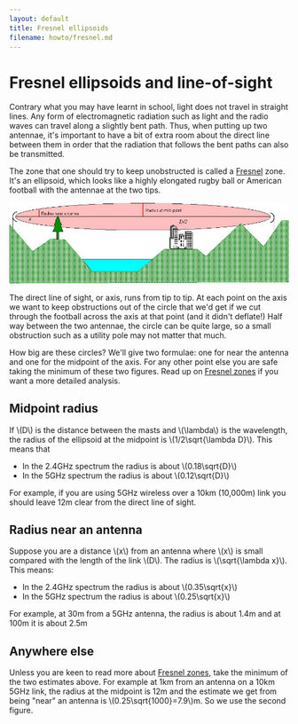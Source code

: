 ```yaml
---
layout: default
title: Fresnel ellipsoids
filename: howto/fresnel.md
---
```

Fresnel ellipsoids and line-of-sight
====================================
Contrary what you may have learnt in school, light does not travel in
straight lines. Any form of electromagnetic radiation such as light
and the radio waves can travel along a slightly bent path. Thus, when
putting up two antennae, it's important to have a bit of extra room about the direct line between them in order that the radiation that follows the
bent paths can also be transmitted.

The zone that one should try to keep unobstructed is called a [Fresnel]
zone. It's an ellipsoid, which looks like a highly elongated rugby
ball or American football with the antennae at the two tips. 


<div class="image-float-center">
    <img src="/media/fresnel.jpg" width="600" alt="Fresnel picture"/><br/>
</div>

The direct line of sight, or axis, runs from tip to tip. At each point
on the axis we want to keep obstructions out of the circle that we'd
get if we cut through the football across the axis at that point (and
it didn't deflate!) Half way between the two antennae, the circle can
be quite large, so a small obstruction such as a utility pole may not
matter that much.

How big are these circles?  We'll give two formulae: one for near the
antenna and one for the midpoint of the axis.  For any other point else you are
safe taking the minimum of these two figures.  Read up on [Fresnel
zones] if you want a more detailed analysis.



Midpoint radius
---------------
If \\(D\\) is the distance between the masts and \\(\lambda\\) is the
wavelength, the radius of the ellipsoid at the midpoint is
\\(1/2\sqrt{\lambda D}\\). This means that


* In the 2.4GHz spectrum the radius is about \\(0.18\sqrt{D}\\)
* In the 5GHz spectrum the radius is about \\(0.12\sqrt{D}\\)

For example, if you are using 5GHz wireless over a 10km (10,000m) link
you should leave 12m clear from the direct line of sight.

Radius near an antenna
----------------------

Suppose you are a distance \\(x\\) from an antenna where \\(x\\) is
small compared with the length of the link \\(D\\).  The radius is
\\(\sqrt{\lambda x}\\).  This means:


* In the 2.4GHz spectrum the radius is about \\(0.35\sqrt{x}\\)
* In the 5GHz spectrum the radius is about \\(0.25\sqrt{x}\\)

For example, at 30m from a 5GHz antenna, the radius is about 1.4m and
at 100m it is about 2.5m

Anywhere else
-------------
Unless you are keen to read more about [Fresnel zones], take the
minimum of the two estimates above.  For example at 1km from an
antenna on a 10km 5GHz link, the radius at the midpoint is 12m and
the estimate we get from being "near" an antenna is
\\(0.25\sqrt{1000}=7.9\\)m.  So we use the second figure.



[Fresnel]: http://en.wikipedia.org/wiki/Augustin-Jean_Fresnel
[Fresnel zones]: http://en.wikipedia.org/wiki/Fresnel_zone


